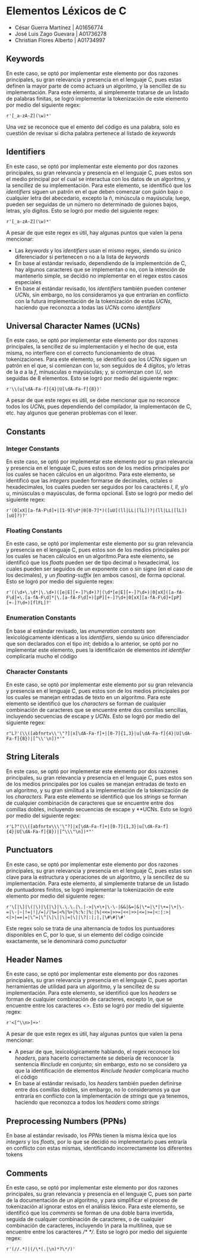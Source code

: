 # Elementos Léxicos de C

- César Guerra Martínez | A01656774
- José Luis Zago Guevara | A01736278
- Christian Flores Alberto | A01734997

## Keywords
En este caso, se optó por implementar este elemento por dos razones principales, su gran relevancia y presencia en el lenguaje C, pues estas definen la mayor parte de como actuará un algoritmo, y la sencillez de su implementación. Para este elemento, al simplemente tratarse de un listado de palabras finitas, se logró implementar la tokenización de este elemento por medio del siguiente regex:
~~~
r'[_a-zA-Z](\w)*'
~~~
Una vez se reconoce que el emento del código es una palabra, solo es cuestión de revisar si dicha palabra pertenece al listado de *keywords*

## Identifiers
En este caso, se optó por implementar este elemento por dos razones principales, su gran relevancia y presencia en el lenguaje C, pues estos son el medio principal por el cual se interactua con los datos de un algoritmo, y la sencillez de su implementación. Para este elemento, se identificó que los *identifiers* siguen un patrón en el que deben comenzar con guión bajo o cualquier letra del abecedario, excepto la ñ, minúscula o mayúscula; luego, pueden ser seguidas de un número no determinado de guiones bajos, letras, y/o digitos. Esto se logró por medio del siguiente regex:
~~~
r'[_a-zA-Z](\w)*'
~~~
A pesar de que este regex es útil, hay algunas puntos que valen la pena mencionar:
- Las *keywords* y los *identifiers* usan el mismo regex, siendo su único diferenciador si pertenecen o no a la lista de *keywords*
- En base al estándar revisado, dependiendo de la implementción de C, hay algunos caracteres que se implementan o no, con la intención de mantenerlo simple, se decidió no implementar en el regex estos casos especiales
- En base al estándar revisado, los *identifiers* también pueden contener *UCNs*, sin embargo, no los consideramos ya que entrarían en conflicto con la futura implementación de la tokenización de estas *UCNs*, haciendo que reconozca a todas las *UCNs* como *identifiers*

## Universal Character Names (UCNs)
En este caso, se optó por implementar este elemento por dos razones principales, la sencillez de su implementación y el hecho de que, esta misma, no interfiere con el correcto funcionamiento de otras tokenizaciones. Para este elemento, se identificó que los *UCNs* siguen un patrón en el que, si comienzan con *\u*, son seguidos de 4 dígitos, y/o letras de la *a* a la *f*, mínusculas o mayúsculas; y, si comienzan con *\U*, son seguidas de 8 elementos. Esto se logró por medio del siguiente regex:
~~~
r'\\(u[\dA-Fa-f]{4}|U[\dA-Fa-f]{8})'
~~~
A pesar de que este regex es útil, se debe mencionar que no reconoce todos los *UCNs*, pues dependiendo del compilador, la implementacón de C, etc. hay algunos que generan problemas con el lexer.

## Constants
### Integer Constants
En este caso, se optó por implementar este elemento por su gran relevancia y presencia en el lenguaje C, pues estos son de los medios principales por los cuales se hacen cálculos en un algoritmo. Para este elemento, se identificó que las *integers* pueden formarse de decimales, octales o hexadecimales, los cuales pueden ser seguidos por los caracterés *l*, *ll*, y/o *u*, minúsculas o mayúsculas, de forma opcional. Esto se logró por medio del siguiente regex:
~~~
r'(0[xX][a-fA-F\d]+|[1-9]\d*|0[0-7]*)([uU](ll|LL|[lL])?|(ll|LL|[lL])[uU]?)?'
~~~
### Floating Constants
En este caso, se optó por implementar este elemento por su gran relevancia y presencia en el lenguaje C, pues estos son de los medios principales por los cuales se hacen cálculos en un algoritmo.Para este elemento, se identificó que los *floats* pueden ser de tipo decimal o hexadecimal, los cuales pueden ser seguidos de un exponente con o sin signo (en el caso de los decimales), y un *floating-suffix* (en ambos casos), de forma opcional. Esto se logró por medio del siguiente regex:
~~~
r'((\d+\.\d*|\.\d+)([e|E][+-]?\d+)?|(\d*[e|E][+-]?\d+)|0[xX]([a-fA-F\d]+\.[a-fA-F\d]*|\.[a-fA-F\d]+)[pP][+-]?\d+|0[xX][a-fA-F\d]+[pP][+-]?\d+)[flFL]?'
~~~
### Enumeration Constants
En base al estándar revisado, las *enumeration constants* son lexicológicamente idénticas a los *identifiers*, siendo su único diferenciador que son declarados con el tipo *int*; debido a lo anterior, se optó por no implementar este elemento, pues la identificaión de elementos *int identifier* complicaría mucho el código
### Character Constants
En este caso, se optó por implementar este elemento por su gran relevancia y presencia en el lenguaje C, pues estos son de los medios principales por los cuales se manejan entradas de texto en un algoritmo. Para este elemento se identificó que los *characters* se forman de cualquier combinación de caracteres que se encuentre entre dos comillas sencillas, incluyendo secuencias de escape y *UCNs*. Esto se logró por medio del siguiente regex:
~~~
r"L?'(\\([abfnrtv\\'\"?]|x[\dA-Fa-f]+|[0-7]{1,3}|u[\dA-Fa-f]{4}|U[\dA-Fa-f]{8})|[^\\'\n])*'"
~~~

## String Literals
En este caso, se optó por implementar este elemento por dos razones principales, su gran relevancia y presencia en el lenguaje C, pues estos son de los medios principales por los cuales se manejan entradas de texto en un algoritmo, y su gran similitud a la implementación de la tokenización de los *characters*. Para este elemento se identificó que los *strings* se forman de cualquier combinación de caracteres que se encuentre entre dos comillas dobles, incluyendo secuencias de escape y **UCNs. Esto se logró por medio del siguiente regex:
~~~
r'L?"(\\([abfnrtv\\\'\"?]|x[\dA-Fa-f]+|[0-7]{1,3}|u[\dA-Fa-f]{4}|U[\dA-Fa-f]{8})|[^\\\"\n])*"'
~~~

## Punctuators
En este caso, se optó por implementar este elemento por dos razones principales, su gran relevancia y presencia en el lenguaje C, pues estas son clave para la estructura y operaciones de un algoritmo, y la sencillez de su implementación. Para este elemento, al simplemente tratarse de un listado de puntuadores finitos, se logró implementar la tokenización de este elemento por medio del siguiente regex:
~~~
r'\[|\]|\(|\)|\{|\}|\.\.\.|\.|->|\+\+|\-\-|&&|&=|&|\*=|\*|\+=|\+|\-=|\-|~|!=|!|/=|/|%=|<%|%>|%:%:|%:|%|<<=|>>=|<<|>>|<=|>=|<:|:>|<|>|==|=|\^=|\^|\|\||\|=|\||\?|:|;|,|\#\#|\#'

~~~
Este regex solo se trata de una alternancia de todos los puntuadores disponibles en C, por lo que, si un elemento del código coincide exactamente, se le denominará como *punctuator*

## Header Names
En este caso, se optó por implementar este elemento por dos razones principales, su gran relevancia y presencia en el lenguaje C, pues aportan herramientas de utilidad para un algoritmo, y la sencillez de su implementación. Para este elemento, se identificó que los *headers* se forman de cualquier combinación de caracteres, excepto *\n*, que se encuentre entre los caracteres *<>*. Esto se logró por medio del siguiente regex:
~~~
r'<[^\\n>]+>'
~~~
A pesar de que este regex es útil, hay algunas puntos que valen la pena mencionar:
- A pesar de que, lexicológicamente hablando, el regex reconoce los *headers*, para hacerlo correctamente se debería de reconocer la sentencia *#include* en conjunto; sin embargo, esto no se considero ya que la identificación de elementos *#include header* complicaría mucho el código
- En base al estándar revisado, los *headers* también pueden definirse entre dos comillas dobles, sin embargo, no lo consideramos ya que entraría en conflicto con la implementación de *strings* que ya tenemos, haciendo que reconozca a todos los *headers* como *strings*

## Preprocessing Numbers (PPNs)
En base al estándar revisado, los *PPNs* tienen la misma léxica que los *integers* y los *floats*, por lo que se decidió no implementarlo pues entraría en conflicto con estas mismas, identificando incorrectamente los diferentes tokens

## Comments
En este caso, se optó por implementar este elemento por dos razones principales, su gran relevancia y presencia en el lenguaje C, pues son parte de la documentación de un algoritmo, y para simplificar el proceso de tokenización al ignorar estos en el análisis léxico. Para este elemento, se identificó que los *comments* se forman de una doble barra invertida, seguida de cualquier combinación de caracteres, o de cualquier combinación de caracteres, incluyendo *\n* para la multilinea, que se encuentre entre los caracteres */\* \*/*. Esto se logró por medio del siguiente regex:
~~~
r'(//.*)|(/\*(.|\n)*?\*/)'
~~~
